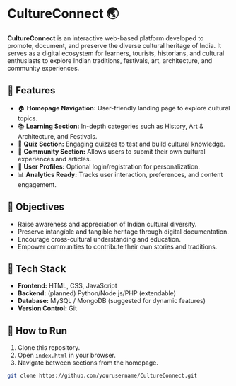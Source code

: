 # CultureConnect 🌏

**CultureConnect** is an interactive web-based platform developed to promote, document, and preserve the diverse cultural heritage of India. It serves as a digital ecosystem for learners, tourists, historians, and cultural enthusiasts to explore Indian traditions, festivals, art, architecture, and community experiences.

## 🌟 Features

- 🏠 **Homepage Navigation:** User-friendly landing page to explore cultural topics.
- 📚 **Learning Section:** In-depth categories such as History, Art & Architecture, and Festivals.
- 🧠 **Quiz Section:** Engaging quizzes to test and build cultural knowledge.
- 📝 **Community Section:** Allows users to submit their own cultural experiences and articles.
- 👥 **User Profiles:** Optional login/registration for personalization.
- 📊 **Analytics Ready:** Tracks user interaction, preferences, and content engagement.

## 🎯 Objectives

- Raise awareness and appreciation of Indian cultural diversity.
- Preserve intangible and tangible heritage through digital documentation.
- Encourage cross-cultural understanding and education.
- Empower communities to contribute their own stories and traditions.

## 🧰 Tech Stack

- **Frontend:** HTML, CSS, JavaScript
- **Backend:** (planned) Python/Node.js/PHP (extendable)
- **Database:** MySQL / MongoDB (suggested for dynamic features)
- **Version Control:** Git

## 🚀 How to Run

1. Clone this repository.
2. Open `index.html` in your browser.
3. Navigate between sections from the homepage.

```bash
git clone https://github.com/yourusername/CultureConnect.git
